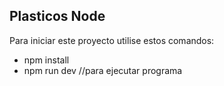 ## Plasticos Node

Para iniciar este proyecto utilise estos comandos:

- npm install 
- npm run dev //para ejecutar programa